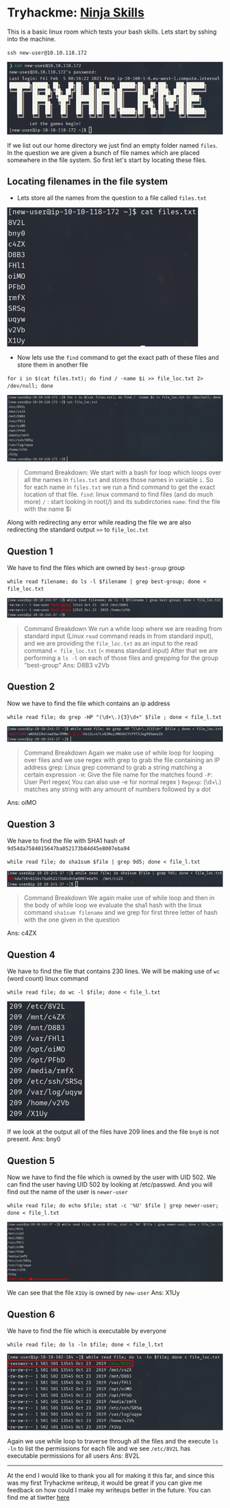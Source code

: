 # Tryhackme: [Ninja Skills](https://tryhackme.com/room/ninjaskills)

This is a basic linux room which tests your bash skills. Lets start by sshing into the machine.

`ssh new-user@10.10.118.172`

![](./images/2021-02-05_13-50.png)

If we list out our home directory we just find an empty folder named `files`. In the question we are given a bunch of file names which are placed somewhere in the file system.
So first let's start by locating these files.

## Locating filenames in the file system

- Lets store all the names from the question to a file called `files.txt`

![](./images/2021-02-05_13-58.png)

- Now lets use the `find` command to get the exact path of these files and store them in another file

`for i in $(cat files.txt); do find / -name $i >> file_loc.txt 2> /dev/null; done`

![](./images/2021-02-05_14-02.png)

> Command Breakdown:
> We start with a bash for loop which loops over all the names in `files.txt` and stores those names in variable `i`. So for each name in `files.txt` we run a find command to get the exact location of that file.
> `find`: linux command to find files (and do much more)
> `/` : start looking in root(/) and its subdirctories
> `name`: find the file with the name $i

Along with redirecting any error while reading the file we are also redirecting the standard output `>>` to `file_loc.txt`

## Question 1

We have to find the files which are owned by `best-group` group

`while read filename; do ls -l $filename | grep best-group; done < file_loc.txt`

![](./images/2021-02-05_14-25.png)

> Command Breakdown
> We run a while loop where we are reading from standard input (Linux `read` command reads in from standard input), and we are providing the `file_loc.txt` as an input to the read command `< file_loc.txt` (`<` means standard input)
> After that we are performing a `ls -l` on each of those files and grepping for the group "best-group"
> Ans: D8B3 v2Vb

## Question 2

Now we have to find the file which contains an ip address

`while read file; do grep -HP "(\d+\.){3}\d+" $file ; done < file_l.txt`

![](./images/2021-02-05_14-43.png)

> Command Breakdown
> Again we make use of while loop for looping over files and we use regex with grep to grab the file containing an IP address
> grep: Linux grep command to grab a string matching a certain expression
> `-H`: Give the file name for the matches found
> `-P`: User Perl regex( You can also use -e for normal regex )
> `Regexp`: (\d+\\.) matches any string with any amount of numbers followed by a dot

Ans: oiMO

## Question 3

We have to find the file with SHA1 hash of `9d54da7584015647ba052173b84d45e8007eba94`

`while read file; do sha1sum $file | grep 9d5; done < file_l.txt`

![](./images/2021-02-05_15-04.png)

> Command Breakdown
> We again make use of while loop and then in the body of while loop we evaluate the sha1 hash with the linux command `sha1sum filename` and we grep for first three letter of hash with the one given in the question

Ans: c4ZX

## Question 4

We have to find the file that contains 230 lines. We will be making use of `wc` (word count) linux command

`while read file; do wc -l $file; done < file_l.txt`

![](./images/2021-02-05_15-09.png)

If we look at the output all of the files have 209 lines and the file `bny0` is not present.
Ans: bny0

## Question 5

Now we have to find the file which is owned by the user with UID 502. We can find the user having UID 502 by looking at /etc/passwd. And you will find out the name of the user is `newer-user`

`while read file; do echo $file; stat -c '%U' $file | grep newer-user; done < file_l.txt`

![](./images/2021-02-05_15-17.png)

We can see that the file `X1Uy` is owned by `new-user`
Ans: X1Uy

## Question 6

We have to find the file which is executable by everyone

`while read file; do ls -ln $file; done < file_l.txt`

![](./images/2021-02-05_18-44.png)

Again we use while loop to traverse through all the files and the execute `ls -ln` to list the permissions for each file and we see `/etc/8V2L` has executable permissions for all users
Ans: 8V2L

---

At the end I would like to thank you all for making it this far, and since this was my first Tryhackme writeup, it would be great if you can give me feedback on how could I make my writeups better in the future. You can find me at tiwtter [here](https://twitter.com/smash8tap)
